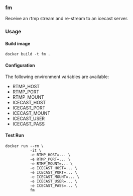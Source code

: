 ### fm
Receive an rtmp stream and re-stream to an icecast server.

### Usage

#### Build image
```
docker build -t fm .
```

#### Configuration
The following environment variables are available:
- RTMP_HOST
- RTMP_PORT
- RTMP_MOUNT
- ICECAST_HOST
- ICECAST_PORT
- ICECAST_MOUNT
- ICECAST_USER
- ICECAST_PASS

#### Test Run
```
docker run --rm \
           -it \
           -e RTMP_HOST=... \
           -e RTMP_PORT=... \
           -e RTMP_MOUNT=... \
           -e ICECAST_HOST=... \
           -e ICECAST_PORT=... \
           -e ICECAST_MOUNT=... \
           -e ICECAST_USER=... \
           -e ICECAST_PASS=... \
           fm
```
